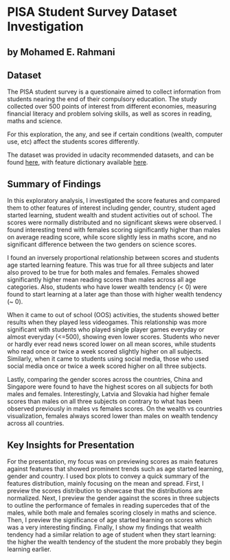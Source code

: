 # PISA Student Survey Dataset Investigation
## by Mohamed E. Rahmani

## Dataset

The PISA student survey is a questionaire aimed to collect information from students nearing the end of their compulsory education. The study collected over 500 points of interest from different economies, measuring financial literacy and problem solving skills, as well as scores in reading, maths and science.

For this exploration, the  any, and see if certain conditions (wealth, computer use, etc) affect the students scores differently.

The dataset was provided in udacity recommended datasets, and can be found [here](https://www.google.com/url?q=https://s3.amazonaws.com/udacity-hosted-downloads/ud507/pisa2012.csv.zip&sa=D&ust=1581581520574000),
with feature dictionary available [here](https://www.google.com/url?q=https://s3.amazonaws.com/udacity-hosted-downloads/ud507/pisadict2012.csv&sa=D&ust=1554482573645000).


## Summary of Findings

In this exploratory analysis, I investigated the score features and compared them to other features of interest including gender, country, student aged started learning, student wealth and student activities out of school. The scores were normally distributed and no significant skews were observed. I found interesting trend with females scoring significantly higher than males on average reading score, while score slightly less in maths score, and no significant difference between the two genders on science scores.

I found an inversely proportional relationship between scores and students age started learning feature. This was true for all three subjects and later also proved to be true for both males and females. Females showed significantly higher mean reading scores than males across all age categories. Also, students who have lower wealth tendency (< 0) were found to start learning at a later age than those with higher wealth tendency (~ 0).

When it came to out of school (OOS) activities, the students showed better results when they played less videogames. This relationship was more significant with students who played single player games everyday or almost everyday (<=500), showing even lower scores. Students who never or hardly ever read news scored lower on all mean scores, while students who read once or twice a week scored slightly higher on all subjects. Similarly, when it came to students using social media, those who used social media once or twice a week scored higher on all three subjects.

Lastly, comparing the gender scores across the countries, China and Singapore were found to have the highest scores on all subjects for both males and females. Interestingly, Latvia and Slovakia had higher female scores than males on all three subjects on contrary to what has been observed previously in males vs females scores. On the wealth vs countries visualization, females always scored lower than males on wealth tendency across all countries.

## Key Insights for Presentation

For the presentation, my focus was on previewing scores as main features against features that showed prominent trends such as age started learning, gender and country. I used box plots to convey a quick summary of the features distribution, mainly focusing on the mean and spread. First, I preview the scores distribution to showcase that the distributions are normalized. Next, I preview the gender against the scores in three subjects to outline the performance of females in reading supercedes that of the males, while both male and females scoring closely in maths and science. Then, I preview the significance of age started learning on scores which was a very interesting finding. Finally, I show my findings that wealth tendency had a similar relation to age of student when they start learning: the higher the wealth tendency of the student the more probably they begin learning earlier.